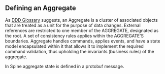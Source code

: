## Defining an Aggregate

As [DDD Glossary](http://dddcommunity.org/resources/ddd_terms/) suggests, an Aggregate is a cluster of associated objects that are treated as a unit for the purpose of data changes. External references are restricted to one member of the AGGREGATE, designated as the root. A set of consistency rules applies within the AGGREGATE’S boundaries.
Aggregate handles commands, applies events, and have a state model encapsulated within it that allows it to implement the required command validation, thus upholding the invariants (business rules) of the aggregate.

In Spine aggregate state is defined in a protobuf message. 

